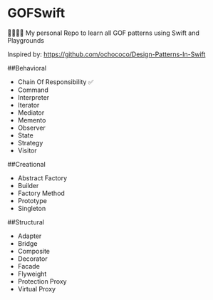 # GOFSwift
👨‍👩‍👧‍👦 My personal Repo to learn all GOF patterns using Swift and Playgrounds

Inspired by: https://github.com/ochococo/Design-Patterns-In-Swift

##Behavioral

* Chain Of Responsibility ✅
* Command 
* Interpreter
* Iterator
* Mediator
* Memento
* Observer
* State
* Strategy
* Visitor

##Creational

* Abstract Factory
* Builder
* Factory Method
* Prototype
* Singleton

##Structural

* Adapter
* Bridge
* Composite
* Decorator
* Facade
* Flyweight
* Protection Proxy
* Virtual Proxy

